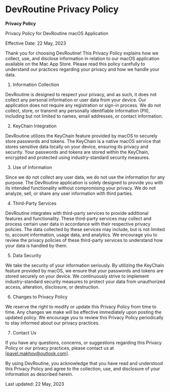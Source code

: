 # DevRoutine Privacy Policy

**Privacy Policy**

Privacy Policy for DevRoutine macOS Application

Effective Date: 22 May, 2023

Thank you for choosing DevRoutine! This Privacy Policy explains how we collect, use, and disclose information in relation to our macOS application available on the Mac App Store. Please read this policy carefully to understand our practices regarding your privacy and how we handle your data.

1. Information Collection

  DevRoutine is designed to respect your privacy, and as such, it does not collect any personal information or user data from your device. Our application does not require any registration or sign-in process. We do not collect, store, or transmit any personally identifiable information (PII), including but not limited to names, email addresses, or contact information.

2. KeyChain Integration

  DevRoutine utilizes the KeyChain feature provided by macOS to securely store passwords and tokens. The KeyChain is a native macOS service that stores sensitive data locally on your device, ensuring its privacy and security. Your passwords and tokens are stored within the KeyChain, encrypted and protected using industry-standard security measures.

3. Use of Information

  Since we do not collect any user data, we do not use the information for any purpose. The DevRoutine application is solely designed to provide you with its intended functionality without compromising your privacy. We do not analyze, sell, or share any user information with third parties.

4. Third-Party Services

  DevRoutine integrates with third-party services to provide additional features and functionality. These third-party services may collect and process certain user data in accordance with their respective privacy policies. The data collected by these services may include, but is not limited to, account information, usage data, and analytics. We encourage you to review the privacy policies of these third-party services to understand how your data is handled by them.

5. Data Security

  We take the security of your information seriously. By utilizing the KeyChain feature provided by macOS, we ensure that your passwords and tokens are stored securely on your device. We continuously strive to implement industry-standard security measures to protect your data from unauthorized access, alteration, disclosure, or destruction.

6. Changes to Privacy Policy

  We reserve the right to modify or update this Privacy Policy from time to time. Any changes we make will be effective immediately upon posting the updated policy. We encourage you to review this Privacy Policy periodically to stay informed about our privacy practices.

7. Contact Us

  If you have any questions, concerns, or suggestions regarding this Privacy Policy or our privacy practices, please contact us at [pavel.makhov@outlook.com].

By using DevRoutine, you acknowledge that you have read and understood this Privacy Policy and agree to the collection, use, and disclosure of your information as described herein.

Last updated: 22 May, 2023
